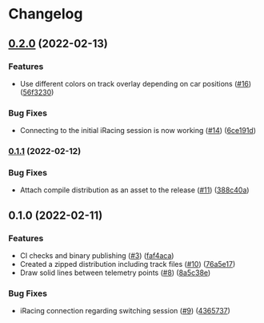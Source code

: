 # Changelog

## [0.2.0](https://github.com/kasper0406/uberlays/compare/v0.1.1...v0.2.0) (2022-02-13)


### Features

* Use different colors on track overlay depending on car positions ([#16](https://github.com/kasper0406/uberlays/issues/16)) ([56f3230](https://github.com/kasper0406/uberlays/commit/56f3230f5f3ad7bca78caa9f46b33ff16968216b))


### Bug Fixes

* Connecting to the initial iRacing session is now working ([#14](https://github.com/kasper0406/uberlays/issues/14)) ([6ce191d](https://github.com/kasper0406/uberlays/commit/6ce191db940518adb0516637ca7c696c0e467c03))

### [0.1.1](https://github.com/kasper0406/uberlays/compare/v0.1.0...v0.1.1) (2022-02-12)


### Bug Fixes

* Attach compile distribution as an asset to the release ([#11](https://github.com/kasper0406/uberlays/issues/11)) ([388c40a](https://github.com/kasper0406/uberlays/commit/388c40ab6ca1cf36861558d8070f2d4ad9fbcdb1))

## 0.1.0 (2022-02-11)


### Features

* CI checks and binary publishing ([#3](https://github.com/kasper0406/uberlays/issues/3)) ([faf4aca](https://github.com/kasper0406/uberlays/commit/faf4aca5983eae35d7827c9814e1274d684ab208))
* Created a zipped distribution including track files ([#10](https://github.com/kasper0406/uberlays/issues/10)) ([76a5e17](https://github.com/kasper0406/uberlays/commit/76a5e1779fecda82ac7c840cc74cedc4bd052cde))
* Draw solid lines between telemetry points ([#8](https://github.com/kasper0406/uberlays/issues/8)) ([8a5c38e](https://github.com/kasper0406/uberlays/commit/8a5c38edfe8b1c183c6b6ded29c618b773dea3da))


### Bug Fixes

* iRacing connection regarding switching session ([#9](https://github.com/kasper0406/uberlays/issues/9)) ([4365737](https://github.com/kasper0406/uberlays/commit/4365737c975b045aca1ce409bb55822c4bade120))
